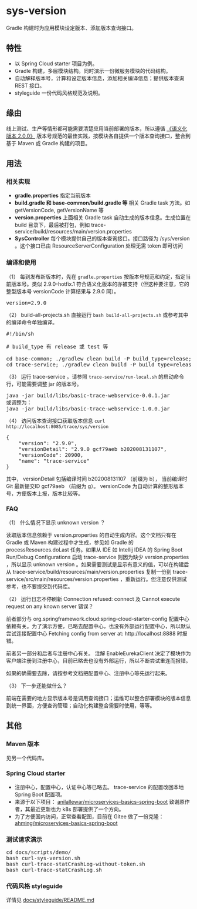 # sys-version
Gradle 构建时为应用模块设定版本、添加版本查询接口。

## 特性
* 以 Spring Cloud starter 项目为例。
* Gradle 构建，多层模块结构。同时演示一份微服务模块的代码结构。
* 自动解释版本号，计算和设定版本信息，添加相关编译信息；提供版本查询 REST 接口。
* styleguide 一份代码风格规范及说明。

## 缘由
线上测试、生产等情形都可能需要清楚应用当前部署的版本，所以遵循 [《语义化版本 2.0.0》](https://semver.org/lang/zh-CN/) 版本号规范的最佳实践，按模块各自提供一个版本查询接口，整合到基于 Maven 或 Gradle 构建的项目。

## 用法

### 相关实现
* **gradle.properties** 指定当前版本
* **build.gradle 和 base-common/build.gradle 等** 相关 Gradle task 方法。如 getVersionCode, getVersionName 等
* **version.properties** 上面相关 Gradle task 自动生成的版本信息。生成位置在 build 目录下，最后被打包，例如 trace-service/build/resources/main/version.properties
* **SysController** 每个模块提供自己的版本查询接口。接口路径为 /sys/version 。这个接口已由 ResourceServerConfiguration 处理无需 token 即可访问

### 编译和使用
（1） 每到发布新版本时，先在 ```gradle.properties``` 按版本号规范和约定，指定当前版本号。类似 2.9.0-hotfix.1 符合语义化版本的亦被支持（但这种要注意，它的整型版本号 versionCode 计算结果与 2.9.0 同）。

<pre>
version=2.9.0
</pre>

（2） build-all-projects.sh 直接运行 ```bash build-all-projects.sh``` 或参考其中的编译命令单独编译。

<pre>
#!/bin/sh

# build_type 有 release 或 test 等

cd base-common; ./gradlew clean build -P build_type=release; cd ..
cd trace-service; ./gradlew clean build -P build_type=release; cd ..
</pre>

（3） 运行 trace-service 。请参照 ```trace-service/run-local.sh``` 的启动命令行，可能需要调整 jar 的版本号。

<pre>
java -jar build/libs/basic-trace-webservice-0.0.1.jar
或调整为：
java -jar build/libs/basic-trace-webservice-1.0.0.jar
</pre>

（4） 访问版本查询接口获取版本信息 ```curl http://localhost:8085/trace/sys/version```

<pre>
{
    "version": "2.9.0",
    "versionDetail": "2.9.0 gcf79aeb b202008131107",
    "versionCode": 20900,
    "name": "trace-service"
}
</pre>

其中， versionDetail 包括编译时间 b202008131107 （前缀为 b）， 当前编译时 Git 最新提交ID gcf79aeb （前缀为 g）。
versionCode 为自动计算的整形版本号，方便版本上报，版本比较等。

### FAQ

（1） 什么情况下显示 unknown version ？

读取版本信息依赖于 version.properties 的自动生成内容。这个文档只有在 Gradle 或 Maven 构建过程中才生成，参见如 Gradle 的 processResources.doLast
任务。如果从 IDE 如 Intellij IDEA 的 Spring Boot Run/Debug Configurations 启动 trace-service 则因为缺少 version.properties ，所以显示
unknown version 。如果需要测试是显示有意义的值，可以在构建后从 trace-service/build/resources/main/version.properties 复制一份到
trace-service/src/main/resources/version.properties ，重新运行。但注意仅供测试参考，也不要提交到代码库。

（2） 运行日志不停刷新 Connection refused: connect 及 Cannot execute request on any known server 错误？

前者部分与 org.springframework.cloud:spring-cloud-starter-config 配置中心依赖有关。为了演示方便，已略去配置中心，也没有外部运行配置中心，所以默认
尝试连接配置中心 Fetching config from server at: http://localhost:8888 时报错。

前者另一部分和后者与注册中心有关。 注解 EnableEurekaClient 决定了模块作为客户端注册到注册中心，目前已略去也没有外部运行，所以不断尝试重连而报错。

如果的确需要去除，请按参考文档把配置中心、注册中心等先运行起来。

（3） 下一步还能做什么？

前端在需要的地方显示版本号是调用查询接口；运维可以整合部署模块的版本信息到统一界面，方便查询管理；自动化构建整合需要时使用，等等。

## 其他

### Maven 版本
见另一个代码库。

### Spring Cloud starter
* 注册中心，配置中心，认证中心等已略去。 trace-service 的配置改回本地 Spring Boot 配置项。
* 来源于以下项目： [anilallewar/microservices-basics-spring-boot](https://github.com/anilallewar/microservices-basics-spring-boot) 致谢原作者，其最近更新也为 k8s 部署提供了一个方向。
* 为了方便国内访问，正常查看配图，目前在 Gitee 做了一份克隆： [ahming/microservices-basics-spring-boot](https://gitee.com/m1024ing/microservices-basics-spring-boot)

### 测试请求演示

<pre>
cd docs/scripts/demo/
bash curl-sys-version.sh
bash curl-trace-statCrashLog-without-token.sh
bash curl-trace-statCrashLog.sh
</pre>

### 代码风格 styleguide
详情见 [docs/styleguide/README.md](/docs/styleguide/README.md)
